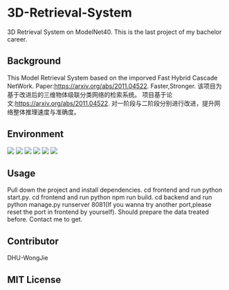 # 3D-Retrieval-System
3D Retrieval System on ModelNet40.
This is the last project of my bachelor career.

## Background
This Model Retrieval System based on the imporved Fast Hybrid Cascade NetWork.
Paper:https://arxiv.org/abs/2011.04522.
Faster,Stronger.
该项目为基于改进后的三维物体级联分类网络的检索系统。
项目基于论文:https://arxiv.org/abs/2011.04522.
对一阶段与二阶段分别进行改进，提升网络整体推理速度与准确度。

## Environment
<img src="https://img.shields.io/badge/Build-Success-green" />
<img src="https://img.shields.io/badge/Vue-3.0-blue" />
<img src="https://img.shields.io/badge/Django-3.1.7-blue" />
<img src="https://img.shields.io/badge/Python-3.6.13-blue" />
<img src="https://img.shields.io/badge/Pytorch-1.8.1-blue" />
<img src="https://img.shields.io/badge/Cuda-10.2.89-blue" />


## Usage
Pull down the project and install dependencies.
cd frontend and run python start.py.
cd frontend and run python npm run build.
cd backend and run python manage.py runserver 8081(If you wanna try another port,please reset the port in frontend by yourself).
Should prepare the data treated before.
Contact me to get.

## Contributor
DHU-WongJie

## MIT License
